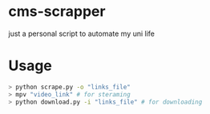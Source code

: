 # cms-scrapper
just a personal script to automate my uni life 
# Usage 
```bash 
> python scrape.py -o "links_file"
> mpv "video_link" # for steraming
> python download.py -i "links_file" # for downloading
 ```

